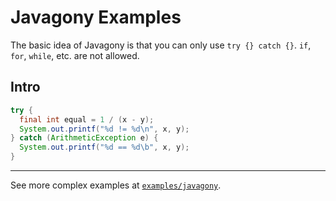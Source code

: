 # Javagony Examples

The basic idea of Javagony is that you can only use `try {} catch {}`. `if`, `for`, `while`, etc.
are not allowed.

## Intro

```java
try {
  final int equal = 1 / (x - y);
  System.out.printf("%d != %d\n", x, y);
} catch (ArithmeticException e) {
  System.out.printf("%d == %d\b", x, y);
}
```

***

See more complex examples at [`examples/javagony`](./examples/javagony).

